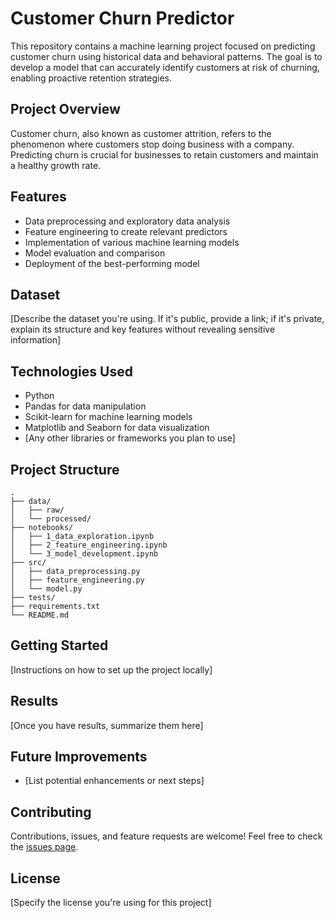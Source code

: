 # Customer Churn Predictor

This repository contains a machine learning project focused on predicting customer churn using historical data and behavioral patterns. The goal is to develop a model that can accurately identify customers at risk of churning, enabling proactive retention strategies.

## Project Overview

Customer churn, also known as customer attrition, refers to the phenomenon where customers stop doing business with a company. Predicting churn is crucial for businesses to retain customers and maintain a healthy growth rate.

## Features

- Data preprocessing and exploratory data analysis
- Feature engineering to create relevant predictors
- Implementation of various machine learning models
- Model evaluation and comparison
- Deployment of the best-performing model

## Dataset

[Describe the dataset you're using. If it's public, provide a link; if it's private, explain its structure and key features without revealing sensitive information]

## Technologies Used

- Python
- Pandas for data manipulation
- Scikit-learn for machine learning models
- Matplotlib and Seaborn for data visualization
- [Any other libraries or frameworks you plan to use]

## Project Structure

```
.
├── data/
│   ├── raw/
│   └── processed/
├── notebooks/
│   ├── 1_data_exploration.ipynb
│   ├── 2_feature_engineering.ipynb
│   └── 3_model_development.ipynb
├── src/
│   ├── data_preprocessing.py
│   ├── feature_engineering.py
│   └── model.py
├── tests/
├── requirements.txt
└── README.md
```

## Getting Started

[Instructions on how to set up the project locally]

## Results

[Once you have results, summarize them here]

## Future Improvements

- [List potential enhancements or next steps]

## Contributing

Contributions, issues, and feature requests are welcome! Feel free to check the [issues page](link-to-issues-page).

## License

[Specify the license you're using for this project]
